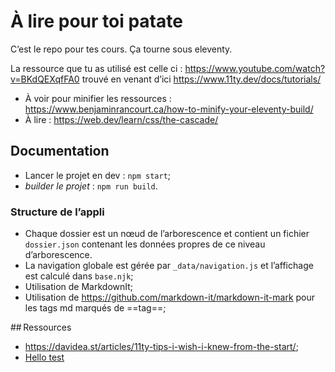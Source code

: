 # À lire pour toi patate

C’est le repo pour tes cours. Ça tourne sous eleventy.

La ressource que tu as utilisé est celle ci : https://www.youtube.com/watch?v=BKdQEXqfFA0 trouvé en venant d’ici https://www.11ty.dev/docs/tutorials/

- À voir pour minifier les ressources : https://www.benjaminrancourt.ca/how-to-minify-your-eleventy-build/
- À lire : https://web.dev/learn/css/the-cascade/

## Documentation

- Lancer le projet en dev : `npm start`;
- _builder le projet_ : `npm run build`.

### Structure de l’appli

- Chaque dossier est un nœud de l’arborescence et contient un fichier `dossier.json` contenant les données propres de ce niveau d’arborescence.
- La navigation globale est gérée par `_data/navigation.js` et l’affichage est calculé dans `base.njk`;
- Utilisation de MarkdownIt;
- Utilisation de https://github.com/markdown-it/markdown-it-mark pour les tags md marqués de ==tag==;


## Ressources

- https://davidea.st/articles/11ty-tips-i-wish-i-knew-from-the-start/;
- [Hello test](./test.md)
